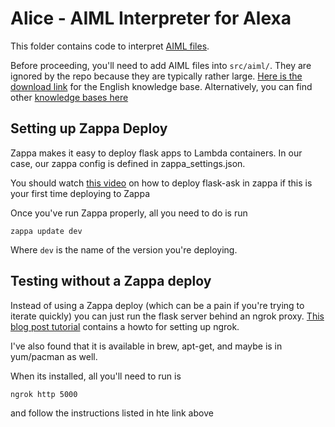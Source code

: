 # Alice - AIML Interpreter for Alexa
This folder contains code to interpret [AIML files](http://www.alicebot.org/aiml.html).

Before proceeding, you'll need to add AIML files into `src/aiml/`. They are ignored by the repo because they are typically rather large. [Here is the download link](https://storage.googleapis.com/google-code-archive-downloads/v2/code.google.com/aiml-en-us-foundation-alice/aiml-en-us-foundation-alice.v1-9.zip) for the English knowledge base. Alternatively, you can find other [knowledge bases here](http://www.alicebot.org/downloads/sets.html)

## Setting up Zappa Deploy
Zappa makes it easy to deploy flask apps to Lambda containers. In our case, our zappa config is defined in zappa_settings.json.

You should watch [this video](https://www.youtube.com/watch?v=mjWV4R2P4ks) on how to deploy flask-ask in zappa if this is your first time deploying to Zappa

Once you've run Zappa properly, all you need to do is run
```
zappa update dev
```
Where `dev` is the name of the version you're deploying.

## Testing without a Zappa deploy
Instead of using a Zappa deploy (which can be a pain if you're trying to iterate quickly) you can just run the flask server behind an ngrok proxy. [This blog post tutorial](https://developer.amazon.com/blogs/post/Tx14R0IYYGH3SKT/Flask-Ask-A-New-Python-Framework-for-Rapid-Alexa-Skills-Kit-Development) contains a howto for setting up ngrok.

I've also found that it is available in brew, apt-get, and maybe is in yum/pacman as well.

When its installed, all you'll need to run is
```
ngrok http 5000
```
and follow the instructions listed in hte link above
